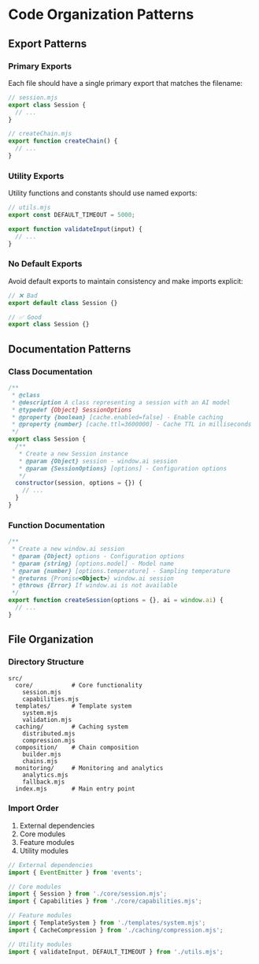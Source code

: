 # Code Organization Patterns

## Export Patterns

### Primary Exports
Each file should have a single primary export that matches the filename:

```javascript
// session.mjs
export class Session {
  // ...
}

// createChain.mjs
export function createChain() {
  // ...
}
```

### Utility Exports
Utility functions and constants should use named exports:

```javascript
// utils.mjs
export const DEFAULT_TIMEOUT = 5000;

export function validateInput(input) {
  // ...
}
```

### No Default Exports
Avoid default exports to maintain consistency and make imports explicit:

```javascript
// ❌ Bad
export default class Session {}

// ✅ Good
export class Session {}
```

## Documentation Patterns

### Class Documentation
```javascript
/**
 * @class
 * @description A class representing a session with an AI model
 * @typedef {Object} SessionOptions
 * @property {boolean} [cache.enabled=false] - Enable caching
 * @property {number} [cache.ttl=3600000] - Cache TTL in milliseconds
 */
export class Session {
  /**
   * Create a new Session instance
   * @param {Object} session - window.ai session
   * @param {SessionOptions} [options] - Configuration options
   */
  constructor(session, options = {}) {
    // ...
  }
}
```

### Function Documentation
```javascript
/**
 * Create a new window.ai session
 * @param {Object} options - Configuration options
 * @param {string} [options.model] - Model name
 * @param {number} [options.temperature] - Sampling temperature
 * @returns {Promise<Object>} window.ai session
 * @throws {Error} If window.ai is not available
 */
export function createSession(options = {}, ai = window.ai) {
  // ...
}
```

## File Organization

### Directory Structure
```
src/
  core/           # Core functionality
    session.mjs
    capabilities.mjs
  templates/      # Template system
    system.mjs
    validation.mjs
  caching/        # Caching system
    distributed.mjs
    compression.mjs
  composition/    # Chain composition
    builder.mjs
    chains.mjs
  monitoring/     # Monitoring and analytics
    analytics.mjs
    fallback.mjs
  index.mjs       # Main entry point
```

### Import Order
1. External dependencies
2. Core modules
3. Feature modules
4. Utility modules

```javascript
// External dependencies
import { EventEmitter } from 'events';

// Core modules
import { Session } from './core/session.mjs';
import { Capabilities } from './core/capabilities.mjs';

// Feature modules
import { TemplateSystem } from './templates/system.mjs';
import { CacheCompression } from './caching/compression.mjs';

// Utility modules
import { validateInput, DEFAULT_TIMEOUT } from './utils.mjs';
```
